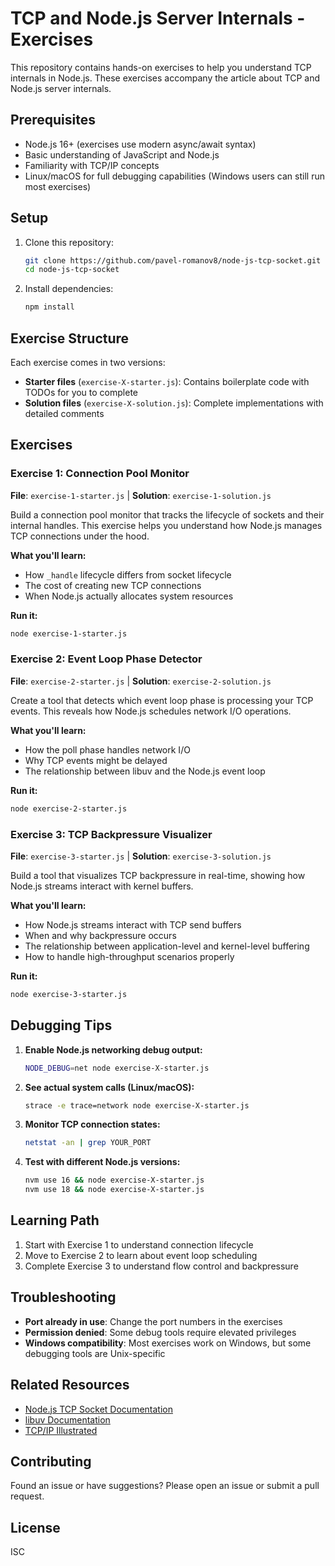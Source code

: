 # TCP and Node.js Server Internals - Exercises

This repository contains hands-on exercises to help you understand TCP internals in Node.js. These exercises accompany the article about TCP and Node.js server internals.

## Prerequisites

- Node.js 16+ (exercises use modern async/await syntax)
- Basic understanding of JavaScript and Node.js
- Familiarity with TCP/IP concepts
- Linux/macOS for full debugging capabilities (Windows users can still run most exercises)

## Setup

1. Clone this repository:
   ```bash
   git clone https://github.com/pavel-romanov8/node-js-tcp-socket.git
   cd node-js-tcp-socket
   ```

2. Install dependencies:
   ```bash
   npm install
   ```

## Exercise Structure

Each exercise comes in two versions:
- **Starter files** (`exercise-X-starter.js`): Contains boilerplate code with TODOs for you to complete
- **Solution files** (`exercise-X-solution.js`): Complete implementations with detailed comments

## Exercises

### Exercise 1: Connection Pool Monitor
**File**: `exercise-1-starter.js` | **Solution**: `exercise-1-solution.js`

Build a connection pool monitor that tracks the lifecycle of sockets and their internal handles. This exercise helps you understand how Node.js manages TCP connections under the hood.

**What you'll learn:**
- How `_handle` lifecycle differs from socket lifecycle
- The cost of creating new TCP connections
- When Node.js actually allocates system resources

**Run it:**
```bash
node exercise-1-starter.js
```

### Exercise 2: Event Loop Phase Detector
**File**: `exercise-2-starter.js` | **Solution**: `exercise-2-solution.js`

Create a tool that detects which event loop phase is processing your TCP events. This reveals how Node.js schedules network I/O operations.

**What you'll learn:**
- How the poll phase handles network I/O
- Why TCP events might be delayed
- The relationship between libuv and the Node.js event loop

**Run it:**
```bash
node exercise-2-starter.js
```

### Exercise 3: TCP Backpressure Visualizer
**File**: `exercise-3-starter.js` | **Solution**: `exercise-3-solution.js`

Build a tool that visualizes TCP backpressure in real-time, showing how Node.js streams interact with kernel buffers.

**What you'll learn:**
- How Node.js streams interact with TCP send buffers
- When and why backpressure occurs
- The relationship between application-level and kernel-level buffering
- How to handle high-throughput scenarios properly

**Run it:**
```bash
node exercise-3-starter.js
```

## Debugging Tips

1. **Enable Node.js networking debug output:**
   ```bash
   NODE_DEBUG=net node exercise-X-starter.js
   ```

2. **See actual system calls (Linux/macOS):**
   ```bash
   strace -e trace=network node exercise-X-starter.js
   ```

3. **Monitor TCP connection states:**
   ```bash
   netstat -an | grep YOUR_PORT
   ```

4. **Test with different Node.js versions:**
   ```bash
   nvm use 16 && node exercise-X-starter.js
   nvm use 18 && node exercise-X-starter.js
   ```

## Learning Path

1. Start with Exercise 1 to understand connection lifecycle
2. Move to Exercise 2 to learn about event loop scheduling
3. Complete Exercise 3 to understand flow control and backpressure

## Troubleshooting

- **Port already in use**: Change the port numbers in the exercises
- **Permission denied**: Some debug tools require elevated privileges
- **Windows compatibility**: Most exercises work on Windows, but some debugging tools are Unix-specific

## Related Resources

- [Node.js TCP Socket Documentation](https://nodejs.org/api/net.html)
- [libuv Documentation](https://docs.libuv.org/en/v1.x/)
- [TCP/IP Illustrated](https://www.amazon.com/TCP-Illustrated-Volume-Implementation-v/dp/0201633469)

## Contributing

Found an issue or have suggestions? Please open an issue or submit a pull request.

## License

ISC